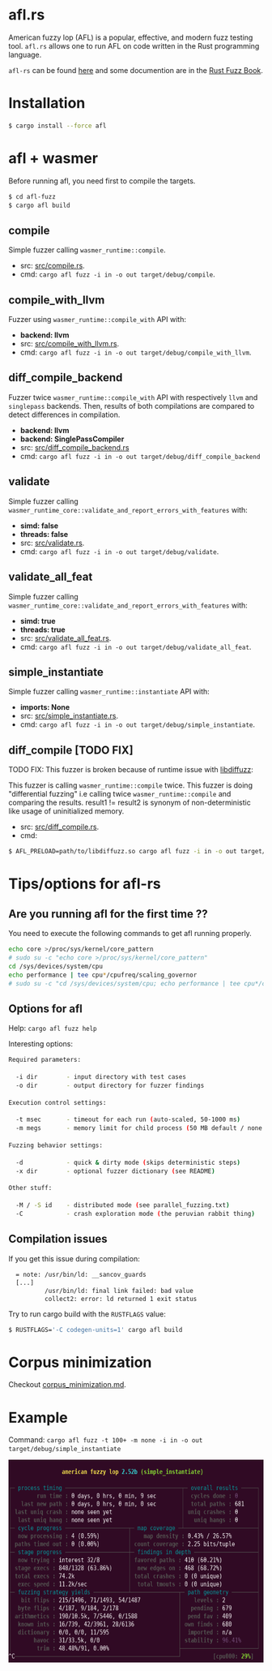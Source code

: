 # afl.rs

American fuzzy lop (AFL) is a popular, effective, and modern fuzz testing tool. `afl.rs` allows one to run AFL on code written in the Rust programming language.

`afl-rs` can be found [here](https://github.com/rust-fuzz/afl.rs) and some documention are in the [Rust Fuzz Book](https://rust-fuzz.github.io/book/afl.html).

# Installation

```sh
$ cargo install --force afl
```

# afl + wasmer

Before running afl, you need first to compile the targets.
``` sh
$ cd afl-fuzz
$ cargo afl build
```

## compile

Simple fuzzer calling `wasmer_runtime::compile`.
- src: [src/compile.rs](afl-fuzz/src/compile.rs).
- cmd: `cargo afl fuzz -i in -o out target/debug/compile`.

## compile_with_llvm

Fuzzer using `wasmer_runtime::compile_with` API with:
- **backend: llvm**
- src: [src/compile_with_llvm.rs](afl-fuzz/src/compile_with_llvm.rs).
- cmd: `cargo afl fuzz -i in -o out target/debug/compile_with_llvm`.

## diff_compile_backend

Fuzzer twice `wasmer_runtime::compile_with` API with respectively `llvm` and `singlepass` backends.
Then, results of both compilations are compared to detect differences in compilation.
- **backend: llvm**
- **backend: SinglePassCompiler**
- src: [src/diff_compile_backend.rs](afl-fuzz/src/diff_compile_backend.rs)
- cmd: `cargo afl fuzz -i in -o out target/debug/diff_compile_backend`

## validate

Simple fuzzer calling `wasmer_runtime_core::validate_and_report_errors_with_features` with:
- **simd: false**
- **threads: false**
- src: [src/validate.rs](afl-fuzz/src/validate.rs).
- cmd: `cargo afl fuzz -i in -o out target/debug/validate`.

## validate_all_feat

Simple fuzzer calling `wasmer_runtime_core::validate_and_report_errors_with_features` with:
- **simd: true**
- **threads: true**
- src: [src/validate_all_feat.rs](afl-fuzz/src/validate_all_feat.rs).
- cmd: `cargo afl fuzz -i in -o out target/debug/validate_all_feat`.

## simple_instantiate

Simple fuzzer calling `wasmer_runtime::instantiate` API with:
- **imports: None**
- src: [src/simple_instantiate.rs](afl-fuzz/src/simple_instantiate.rs).
- cmd: `cargo afl fuzz -i in -o out target/debug/simple_instantiate`.

## diff_compile [TODO FIX]

TODO FIX: This fuzzer is broken because of runtime issue with [libdiffuzz](https://github.com/Shnatsel/libdiffuzz):

This fuzzer is calling `wasmer_runtime::compile` twice. This fuzzer is doing "differential fuzzing" i.e calling twice `wasmer_runtime::compile` and comparing the results.
result1 != result2 is synonym of non-deterministic like usage of uninitialized memory.
- src: [src/diff_compile.rs](afl-fuzz/src/diff_compile.rs).
- cmd: 
``` sh
$ AFL_PRELOAD=path/to/libdiffuzz.so cargo afl fuzz -i in -o out target/debug/diff_compile
```

# Tips/options for afl-rs

## Are you running afl for the first time ??

You need to execute the following commands to get afl running properly.

``` sh
echo core >/proc/sys/kernel/core_pattern
# sudo su -c "echo core >/proc/sys/kernel/core_pattern"
cd /sys/devices/system/cpu
echo performance | tee cpu*/cpufreq/scaling_governor
# sudo su -c "cd /sys/devices/system/cpu; echo performance | tee cpu*/cpufreq/scaling_governor"
```

## Options for afl

Help: `cargo afl fuzz help`

Interesting options:
```sh
Required parameters:

  -i dir        - input directory with test cases
  -o dir        - output directory for fuzzer findings

Execution control settings:

  -t msec       - timeout for each run (auto-scaled, 50-1000 ms)
  -m megs       - memory limit for child process (50 MB default / none for no limit)

Fuzzing behavior settings:

  -d            - quick & dirty mode (skips deterministic steps)
  -x dir        - optional fuzzer dictionary (see README)

Other stuff:

  -M / -S id    - distributed mode (see parallel_fuzzing.txt)
  -C            - crash exploration mode (the peruvian rabbit thing)
```

## Compilation issues

If you get this issue during compilation:
```
  = note: /usr/bin/ld: __sancov_guards
  [...]
          /usr/bin/ld: final link failed: bad value
          collect2: error: ld returned 1 exit status
```

Try to run cargo build with the `RUSTFLAGS` value:
``` sh
$ RUSTFLAGS='-C codegen-units=1' cargo afl build
```

# Corpus minimization

Checkout [corpus_minimization.md](corpus_minimization.md#afl-rs-cargo-afl-cmin).

# Example

Command: `cargo afl fuzz -t 100+ -m none -i in -o out target/debug/simple_instantiate`

<p align="center">
	<img src="/images/afl_rust_interface.png" height="400px"/>
</p>